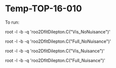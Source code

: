 # Temp-TOP-16-010

To run:

root -l -b -q 'roo2DfitDilepton.C("Vis_NoNuisance")'

root -l -b -q 'roo2DfitDilepton.C("Full_NoNuisance")'

root -l -b -q 'roo2DfitDilepton.C("Vis_Nuisance")'

root -l -b -q 'roo2DfitDilepton.C("Full_Nuisance")'
